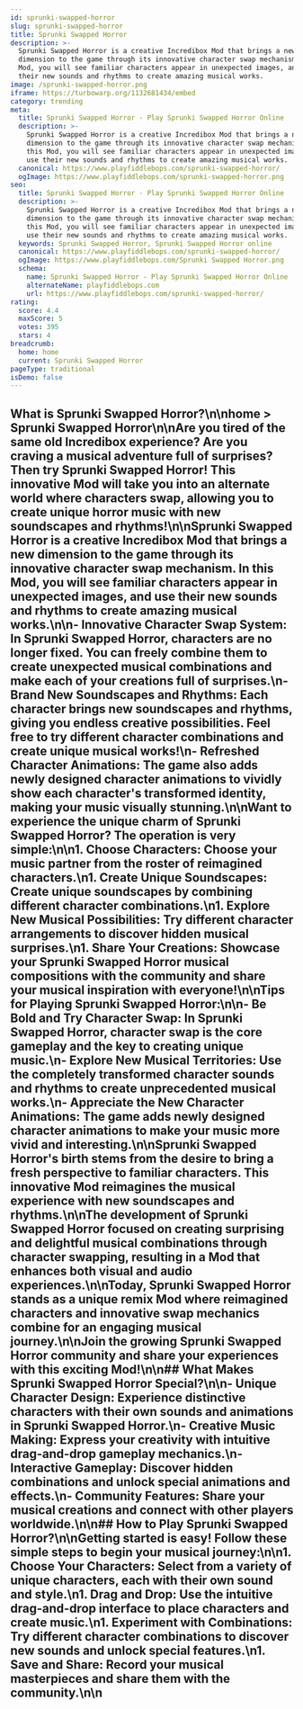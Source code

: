 ```yaml
---
id: sprunki-swapped-horror
slug: sprunki-swapped-horror
title: Sprunki Swapped Horror
description: >-
  Sprunki Swapped Horror is a creative Incredibox Mod that brings a new
  dimension to the game through its innovative character swap mechanism. In this
  Mod, you will see familiar characters appear in unexpected images, and use
  their new sounds and rhythms to create amazing musical works.
image: /sprunki-swapped-horror.png
iframe: https://turbowarp.org/1132681434/embed
category: trending
meta:
  title: Sprunki Swapped Horror - Play Sprunki Swapped Horror Online
  description: >-
    Sprunki Swapped Horror is a creative Incredibox Mod that brings a new
    dimension to the game through its innovative character swap mechanism. In
    this Mod, you will see familiar characters appear in unexpected images, and
    use their new sounds and rhythms to create amazing musical works.
  canonical: https://www.playfiddlebops.com/sprunki-swapped-horror/
  ogImage: https://www.playfiddlebops.com/sprunki-swapped-horror.png
seo:
  title: Sprunki Swapped Horror - Play Sprunki Swapped Horror Online
  description: >-
    Sprunki Swapped Horror is a creative Incredibox Mod that brings a new
    dimension to the game through its innovative character swap mechanism. In
    this Mod, you will see familiar characters appear in unexpected images, and
    use their new sounds and rhythms to create amazing musical works.
  keywords: Sprunki Swapped Horror, Sprunki Swapped Horror online
  canonical: https://www.playfiddlebops.com/sprunki-swapped-horror/
  ogImage: https://www.playfiddlebops.com/Sprunki Swapped Horror.png
  schema:
    name: Sprunki Swapped Horror - Play Sprunki Swapped Horror Online
    alternateName: playfiddlebops.com
    url: https://www.playfiddlebops.com/sprunki-swapped-horror/
rating:
  score: 4.4
  maxScore: 5
  votes: 395
  stars: 4
breadcrumb:
  home: home
  current: Sprunki Swapped Horror
pageType: traditional
isDemo: false
---
```


## What is Sprunki Swapped Horror?\n\nhome > Sprunki Swapped Horror\n\nAre you tired of the same old Incredibox experience? Are you craving a musical adventure full of surprises? Then try Sprunki Swapped Horror! This innovative Mod will take you into an alternate world where characters swap, allowing you to create unique horror music with new soundscapes and rhythms!\n\nSprunki Swapped Horror is a creative Incredibox Mod that brings a new dimension to the game through its innovative character swap mechanism. In this Mod, you will see familiar characters appear in unexpected images, and use their new sounds and rhythms to create amazing musical works.\n\n- **Innovative Character Swap System**: In Sprunki Swapped Horror, characters are no longer fixed. You can freely combine them to create unexpected musical combinations and make each of your creations full of surprises.\n- **Brand New Soundscapes and Rhythms**: Each character brings new soundscapes and rhythms, giving you endless creative possibilities. Feel free to try different character combinations and create unique musical works!\n- **Refreshed Character Animations**: The game also adds newly designed character animations to vividly show each character's transformed identity, making your music visually stunning.\n\nWant to experience the unique charm of Sprunki Swapped Horror? The operation is very simple:\n\n1. **Choose Characters**: Choose your music partner from the roster of reimagined characters.\n1. **Create Unique Soundscapes**: Create unique soundscapes by combining different character combinations.\n1. **Explore New Musical Possibilities**: Try different character arrangements to discover hidden musical surprises.\n1. **Share Your Creations**: Showcase your Sprunki Swapped Horror musical compositions with the community and share your musical inspiration with everyone!\n\nTips for Playing Sprunki Swapped Horror:\n\n- **Be Bold and Try Character Swap**: In Sprunki Swapped Horror, character swap is the core gameplay and the key to creating unique music.\n- **Explore New Musical Territories**: Use the completely transformed character sounds and rhythms to create unprecedented musical works.\n- **Appreciate the New Character Animations**: The game adds newly designed character animations to make your music more vivid and interesting.\n\nSprunki Swapped Horror's birth stems from the desire to bring a fresh perspective to familiar characters. This innovative Mod reimagines the musical experience with new soundscapes and rhythms.\n\nThe development of Sprunki Swapped Horror focused on creating surprising and delightful musical combinations through character swapping, resulting in a Mod that enhances both visual and audio experiences.\n\nToday, Sprunki Swapped Horror stands as a unique remix Mod where reimagined characters and innovative swap mechanics combine for an engaging musical journey.\n\nJoin the growing Sprunki Swapped Horror community and share your experiences with this exciting Mod!\n\n## What Makes Sprunki Swapped Horror Special?\n\n- **Unique Character Design**: Experience distinctive characters with their own sounds and animations in Sprunki Swapped Horror.\n- **Creative Music Making**: Express your creativity with intuitive drag-and-drop gameplay mechanics.\n- **Interactive Gameplay**: Discover hidden combinations and unlock special animations and effects.\n- **Community Features**: Share your musical creations and connect with other players worldwide.\n\n## How to Play Sprunki Swapped Horror?\n\nGetting started is easy! Follow these simple steps to begin your musical journey:\n\n1. **Choose Your Characters**: Select from a variety of unique characters, each with their own sound and style.\n1. **Drag and Drop**: Use the intuitive drag-and-drop interface to place characters and create music.\n1. **Experiment with Combinations**: Try different character combinations to discover new sounds and unlock special features.\n1. **Save and Share**: Record your musical masterpieces and share them with the community.\n\n